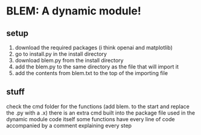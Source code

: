 # BLEM: A dynamic module!
## setup
1. download the required packages (i think openai and matplotlib)
2. go to install.py in the install directory
3. download blem.py from the install directory
4. add the blem.py to the same directory as the file that will import it
5. add the contents from blem.txt to the top of the importing file
## stuff
check the cmd folder for the functions (add blem. to the start and replace the .py with a .x)
there is an extra cmd built into the package file used in the dynamic module code itself
some functions have every line of code accompanied by a comment explaining every step

